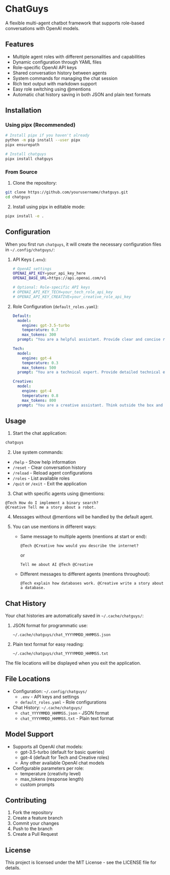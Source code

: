 # ChatGuys

A flexible multi-agent chatbot framework that supports role-based conversations with OpenAI models.

## Features

- Multiple agent roles with different personalities and capabilities
- Dynamic configuration through YAML files
- Role-specific OpenAI API keys
- Shared conversation history between agents
- System commands for managing the chat session
- Rich text output with markdown support
- Easy role switching using @mentions
- Automatic chat history saving in both JSON and plain text formats

## Installation

### Using pipx (Recommended)

```bash
# Install pipx if you haven't already
python -m pip install --user pipx
pipx ensurepath

# Install chatguys
pipx install chatguys
```

### From Source

1. Clone the repository:
```bash
git clone https://github.com/yourusername/chatguys.git
cd chatguys
```

2. Install using pipx in editable mode:
```bash
pipx install -e .
```

## Configuration

When you first run `chatguys`, it will create the necessary configuration files in `~/.config/chatguys/`:

1. API Keys (`.env`):
   ```bash
   # OpenAI settings
   OPENAI_API_KEY=your_api_key_here
   OPENAI_BASE_URL=https://api.openai.com/v1
   
   # Optional: Role-specific API keys
   # OPENAI_API_KEY_TECH=your_tech_role_api_key
   # OPENAI_API_KEY_CREATIVE=your_creative_role_api_key
   ```

2. Role Configuration (`default_roles.yaml`):
   ```yaml
   Default:
     model:
       engine: gpt-3.5-turbo
       temperature: 0.7
       max_tokens: 300
     prompt: "You are a helpful assistant. Provide clear and concise responses."

   Tech:
     model:
       engine: gpt-4
       temperature: 0.3
       max_tokens: 500
     prompt: "You are a technical expert. Provide detailed technical explanations and code examples."

   Creative:
     model:
       engine: gpt-4
       temperature: 0.8
       max_tokens: 800
     prompt: "You are a creative assistant. Think outside the box and provide imaginative responses."
   ```

## Usage

1. Start the chat application:
```bash
chatguys
```

2. Use system commands:
- `/help` - Show help information
- `/reset` - Clear conversation history
- `/reload` - Reload agent configurations
- `/roles` - List available roles
- `/quit` or `/exit` - Exit the application

3. Chat with specific agents using @mentions:
```
@Tech How do I implement a binary search?
@Creative Tell me a story about a robot.
```

4. Messages without @mentions will be handled by the default agent.

5. You can use mentions in different ways:
   - Same message to multiple agents (mentions at start or end):
     ```
     @Tech @Creative how would you describe the internet?
     ```
     or
     ```
     Tell me about AI @Tech @Creative
     ```
   - Different messages to different agents (mentions throughout):
     ```
     @Tech explain how databases work. @Creative write a story about a database.
     ```

## Chat History

Your chat histories are automatically saved in `~/.cache/chatguys/`:
1. JSON format for programmatic use:
   ```
   ~/.cache/chatguys/chat_YYYYMMDD_HHMMSS.json
   ```
2. Plain text format for easy reading:
   ```
   ~/.cache/chatguys/chat_YYYYMMDD_HHMMSS.txt
   ```

The file locations will be displayed when you exit the application.

## File Locations

- Configuration: `~/.config/chatguys/`
  - `.env` - API keys and settings
  - `default_roles.yaml` - Role configurations
- Chat History: `~/.cache/chatguys/`
  - `chat_YYYYMMDD_HHMMSS.json` - JSON format
  - `chat_YYYYMMDD_HHMMSS.txt` - Plain text format

## Model Support

- Supports all OpenAI chat models:
  - gpt-3.5-turbo (default for basic queries)
  - gpt-4 (default for Tech and Creative roles)
  - Any other available OpenAI chat models
- Configurable parameters per role:
  - temperature (creativity level)
  - max_tokens (response length)
  - custom prompts

## Contributing

1. Fork the repository
2. Create a feature branch
3. Commit your changes
4. Push to the branch
5. Create a Pull Request

## License

This project is licensed under the MIT License - see the LICENSE file for details. 